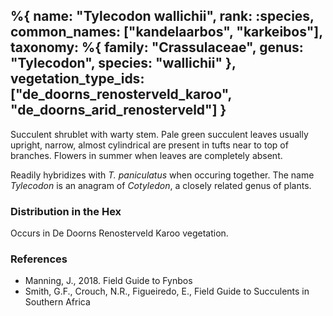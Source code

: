 %{
    name: "Tylecodon wallichii",
    rank: :species,
    common_names: ["kandelaarbos", "karkeibos"],
    taxonomy: %{
        family: "Crassulaceae",
        genus: "Tylecodon",
        species: "wallichii"
    },
    vegetation_type_ids: ["de_doorns_renosterveld_karoo", "de_doorns_arid_renosterveld"]
}
---

Succulent shrublet with warty stem. Pale green succulent leaves usually upright, narrow, almost cylindrical are present in tufts near to top of branches. Flowers in summer when leaves are completely absent.

<!-- read more -->

Readily hybridizes with *T. paniculatus* when occuring together. The name *Tylecodon* is an anagram of *Cotyledon*, a closely related genus of plants.

### Distribution in the Hex

Occurs in De Doorns Renosterveld Karoo vegetation.

### References

* Manning, J., 2018. Field Guide to Fynbos
* Smith, G.F., Crouch, N.R., Figueiredo, E., Field Guide to Succulents in Southern Africa